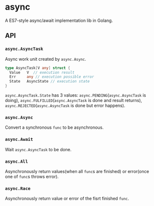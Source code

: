 # async

A ES7-style async/await implementation lib in Golang.

## API

### `async.AsyncTask`

Async work unit created by `async.Async`. 

```go
type AsyncTask[V any] struct {
  Value   V  // execution result
  Err     any // execution possible error
  State   AsyncState // execution state
}
```

`async.AsyncTask.State` has 3 values: `async.PENDING`(`async.AsyncTask` is doing), `async.FULFILLED`(`async.AsyncTask` is done and result returns), `async.REJECTED`(`async.AsyncTask` is done but error happens). 

### `async.Async`

Convert a synchronous `func` to be asynchronous.

### `async.Await`

Wait `async.AsyncTask` to be done.

### `async.All`

Asynchronously return values(when all `func`s are finished) or error(once one of `func`s throws error).

### `async.Race`

Asynchronously return value or error of the fisrt finished `func`.

